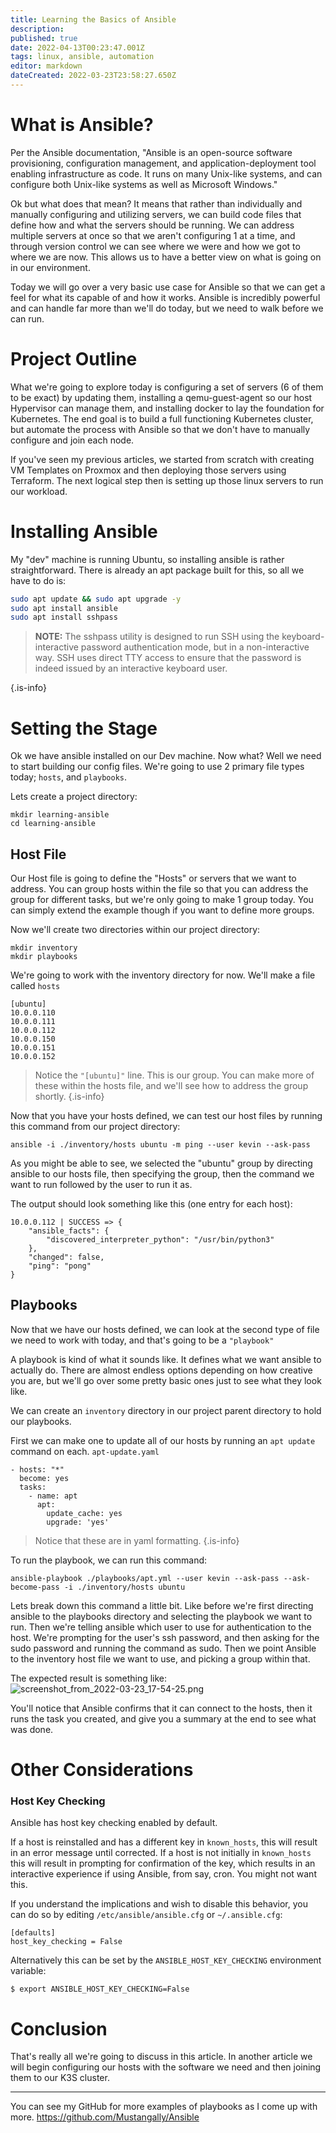 ```yaml
---
title: Learning the Basics of Ansible
description: 
published: true
date: 2022-04-13T00:23:47.001Z
tags: linux, ansible, automation
editor: markdown
dateCreated: 2022-03-23T23:58:27.650Z
---
```


# What is Ansible?
Per the Ansible documentation, "Ansible is an open-source software provisioning, configuration management, and application-deployment tool enabling infrastructure as code. It runs on many Unix-like systems, and can configure both Unix-like systems as well as Microsoft Windows."

Ok but what does that mean? It means that rather than individually and manually configuring and utilizing servers, we can build code files that define how and what the servers should be running. We can address multiple servers at once so that we aren't configuring 1 at a time, and through version control we can see where we were and how we got to where we are now. This allows us to have a better view on what is going on in our environment.

Today we will go over a very basic use case for Ansible so that we can get a feel for what its capable of and how it works. Ansible is incredibly powerful and can handle far more than we'll do today, but we need to walk before we can run.

# Project Outline

What we're going to explore today is configuring a set of servers (6 of them to be exact) by updating them, installing a qemu-guest-agent so our host Hypervisor can manage them, and installing docker to lay the foundation for Kubernetes. The end goal is to build a full functioning Kubernetes cluster, but automate the process with Ansible so that we don't have to manually configure and join each node.

If you've seen my previous articles, we started from scratch with creating VM Templates on Proxmox and then deploying those servers using Terraform. The next logical step then is setting up those linux servers to run our workload.

# Installing Ansible

My "dev" machine is running Ubuntu, so installing ansible is rather straightforward. There is already an apt package built for this, so all we have to do is:
```bash
sudo apt update && sudo apt upgrade -y
sudo apt install ansible
sudo apt install sshpass
```

> **NOTE:** The sshpass utility is designed to run SSH using the keyboard-interactive password authentication mode, but in a non-interactive way. SSH uses direct TTY access to ensure that the password is indeed issued by an interactive keyboard user.
> 
{.is-info}

# Setting the Stage

Ok we have ansible installed on our Dev machine. Now what? Well we need to start building our config files. We're going to use 2 primary file types today; `hosts`, and `playbooks`.

Lets create a project directory:
```
mkdir learning-ansible
cd learning-ansible
```

## Host File

Our Host file is going to define the "Hosts" or servers that we want to address. You can group hosts within the file so that you can address the group for different tasks, but we're only going to make 1 group today. You can simply extend the example though if you want to define more groups.

Now we'll create two directories within our project directory:
```
mkdir inventory
mkdir playbooks
```
We're going to work with the inventory directory for now. We'll make a file called `hosts`
```
[ubuntu]
10.0.0.110
10.0.0.111
10.0.0.112
10.0.0.150
10.0.0.151
10.0.0.152
```
> Notice the `"[ubuntu]"` line. This is our group. You can make more of these within the hosts file, and we'll see how to address the group shortly.
{.is-info}

Now that you have your hosts defined, we can test our host files by running this command from our project directory:
```
ansible -i ./inventory/hosts ubuntu -m ping --user kevin --ask-pass
```

As you might be able to see, we selected the "ubuntu" group by directing ansible to our hosts file, then specifying the group, then the command we want to run followed by the user to run it as.

The output should look something like this (one entry for each host):
```
10.0.0.112 | SUCCESS => {
    "ansible_facts": {
        "discovered_interpreter_python": "/usr/bin/python3"
    },
    "changed": false,
    "ping": "pong"
}
```

## Playbooks

Now that we have our hosts defined, we can look at the second type of file we need to work with today, and that's going to be a `"playbook"`

A playbook is kind of what it sounds like. It defines what we want ansible to actually do. There are almost endless options depending on how creative you are, but we'll go over some pretty basic ones just to see what they look like.

We can create an `inventory` directory in our project parent directory to hold our playbooks.

First we can make one to update all of our hosts by running an `apt update` command on each.
`apt-update.yaml`
```
- hosts: "*"
  become: yes
  tasks:
    - name: apt
      apt:
        update_cache: yes
        upgrade: 'yes'
```
> Notice that these are in yaml formatting.
{.is-info}

To run the playbook, we can run this command:
```
ansible-playbook ./playbooks/apt.yml --user kevin --ask-pass --ask-become-pass -i ./inventory/hosts ubuntu
```
Lets break down this command a little bit. Like before we're first directing ansible to the playbooks directory and selecting the playbook we want to run. Then we're telling ansible which user to use for authentication to the host. We're prompting for the user's ssh password, and then asking for the sudo password and running the command as sudo. Then we point Ansible to the inventory host file we want to use, and picking a group within that.

The expected result is something like:
![screenshot_from_2022-03-23_17-54-25.png](/screenshot_from_2022-03-23_17-54-25.png)

You'll notice that Ansible confirms that it can connect to the hosts, then it runs the task you created, and give you a summary at the end to see what was done.

# Other Considerations

### Host Key Checking
Ansible has host key checking enabled by default.

If a host is reinstalled and has a different key in `known_hosts`, this will result in an error message until corrected. If a host is not initially in `known_hosts` this will result in prompting for confirmation of the key, which results in an interactive experience if using Ansible, from say, cron. You might not want this.

If you understand the implications and wish to disable this behavior, you can do so by editing `/etc/ansible/ansible.cfg` or `~/.ansible.cfg`:
```
[defaults]
host_key_checking = False
```
Alternatively this can be set by the `ANSIBLE_HOST_KEY_CHECKING` environment variable:

`$ export ANSIBLE_HOST_KEY_CHECKING=False`

# Conclusion

That's really all we're going to discuss in this article. In another article we will begin configuring our hosts with the software we need and then joining them to our K3S cluster.

---

You can see my GitHub for more examples of playbooks as I come up with more.
https://github.com/Mustangally/Ansible